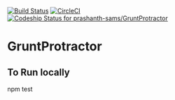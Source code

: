[![Build Status](https://travis-ci.org/prashanth-sams/GruntProtractor.svg?branch=master)](https://travis-ci.org/prashanth-sams/GruntProtractor)
[![CircleCI](https://circleci.com/gh/prashanth-sams/GruntProtractor.svg?style=shield)](https://circleci.com/gh/prashanth-sams/GruntProtractor)
[![Codeship Status for prashanth-sams/GruntProtractor](https://codeship.com/projects/8d59ef80-4cb9-0134-5dcf-023eb7261af2/status?branch=master)](https://codeship.com/projects/170280)

# GruntProtractor

## To Run locally
npm test
